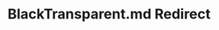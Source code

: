 ---
title: BlackTransparent.md Redirect
redirect_to: /Pages/StereoKit/Color32/BlackTransparent.html
---